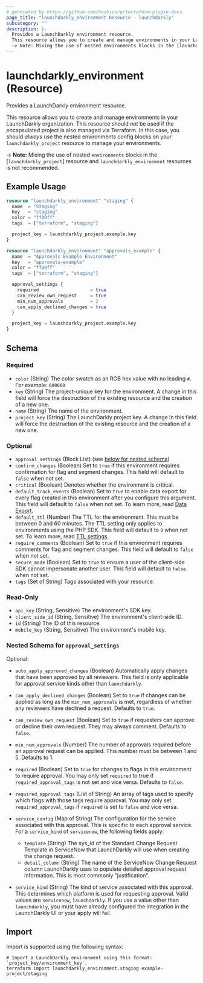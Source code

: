 ```yaml
---
# generated by https://github.com/hashicorp/terraform-plugin-docs
page_title: "launchdarkly_environment Resource - launchdarkly"
subcategory: ""
description: |-
  Provides a LaunchDarkly environment resource.
  This resource allows you to create and manage environments in your LaunchDarkly organization. This resource should not be used if the encapsulated project is also managed via Terraform. In this case, you should always use the nested environments config blocks on your launchdarkly_project resource to manage your environments.
  -> Note: Mixing the use of nested environments blocks in the [launchdarkly_project] resource and launchdarkly_environment resources is not recommended.
---
```


# launchdarkly_environment (Resource)

Provides a LaunchDarkly environment resource.

This resource allows you to create and manage environments in your LaunchDarkly organization. This resource should _not_ be used if the encapsulated project is also managed via Terraform. In this case, you should _always_ use the nested environments config blocks on your `launchdarkly_project` resource to manage your environments.

-> **Note:** Mixing the use of nested `environments` blocks in the [`launchdarkly_project`] resource and `launchdarkly_environment` resources is not recommended.

## Example Usage

```terraform
resource "launchdarkly_environment" "staging" {
  name  = "Staging"
  key   = "staging"
  color = "ff00ff"
  tags  = ["terraform", "staging"]

  project_key = launchdarkly_project.example.key
}

resource "launchdarkly_environment" "approvals_example" {
  name  = "Approvals Example Environment"
  key   = "approvals-example"
  color = "ff00ff"
  tags  = ["terraform", "staging"]

  approval_settings {
    required                   = true
    can_review_own_request     = true
    min_num_approvals          = 2
    can_apply_declined_changes = true
  }

  project_key = launchdarkly_project.example.key
}
```

<!-- schema generated by tfplugindocs -->
## Schema

### Required

- `color` (String) The color swatch as an RGB hex value with no leading `#`. For example: `000000`
- `key` (String) The project-unique key for the environment. A change in this field will force the destruction of the existing resource and the creation of a new one.
- `name` (String) The name of the environment.
- `project_key` (String) The LaunchDarkly project key. A change in this field will force the destruction of the existing resource and the creation of a new one.

### Optional

- `approval_settings` (Block List) (see [below for nested schema](#nestedblock--approval_settings))
- `confirm_changes` (Boolean) Set to `true` if this environment requires confirmation for flag and segment changes. This field will default to `false` when not set.
- `critical` (Boolean) Denotes whether the environment is critical.
- `default_track_events` (Boolean) Set to `true` to enable data export for every flag created in this environment after you configure this argument. This field will default to `false` when not set. To learn more, read [Data Export](https://docs.launchdarkly.com/home/data-export).
- `default_ttl` (Number) The TTL for the environment. This must be between 0 and 60 minutes. The TTL setting only applies to environments using the PHP SDK. This field will default to `0` when not set. To learn more, read [TTL settings](https://docs.launchdarkly.com/home/organize/environments#ttl-settings).
- `require_comments` (Boolean) Set to `true` if this environment requires comments for flag and segment changes. This field will default to `false` when not set.
- `secure_mode` (Boolean) Set to `true` to ensure a user of the client-side SDK cannot impersonate another user. This field will default to `false` when not set.
- `tags` (Set of String) Tags associated with your resource.

### Read-Only

- `api_key` (String, Sensitive) The environment's SDK key.
- `client_side_id` (String, Sensitive) The environment's client-side ID.
- `id` (String) The ID of this resource.
- `mobile_key` (String, Sensitive) The environment's mobile key.

<a id="nestedblock--approval_settings"></a>
### Nested Schema for `approval_settings`

Optional:

- `auto_apply_approved_changes` (Boolean) Automatically apply changes that have been approved by all reviewers. This field is only applicable for approval service kinds other than `launchdarkly`.
- `can_apply_declined_changes` (Boolean) Set to `true` if changes can be applied as long as the `min_num_approvals` is met, regardless of whether any reviewers have declined a request. Defaults to `true`.
- `can_review_own_request` (Boolean) Set to `true` if requesters can approve or decline their own request. They may always comment. Defaults to `false`.
- `min_num_approvals` (Number) The number of approvals required before an approval request can be applied. This number must be between 1 and 5. Defaults to 1.
- `required` (Boolean) Set to `true` for changes to flags in this environment to require approval. You may only set `required` to true if `required_approval_tags` is not set and vice versa. Defaults to `false`.
- `required_approval_tags` (List of String) An array of tags used to specify which flags with those tags require approval. You may only set `required_approval_tags` if `required` is set to `false` and vice versa.
- `service_config` (Map of String) The configuration for the service associated with this approval. This is specific to each approval service. For a `service_kind` of `servicenow`, the following fields apply:

	 - `template` (String) The sys_id of the Standard Change Request Template in ServiceNow that LaunchDarkly will use when creating the change request.
	 - `detail_column` (String) The name of the ServiceNow Change Request column LaunchDarkly uses to populate detailed approval request information. This is most commonly "justification".
- `service_kind` (String) The kind of service associated with this approval. This determines which platform is used for requesting approval. Valid values are `servicenow`, `launchdarkly`. If you use a value other than `launchdarkly`, you must have already configured the integration in the LaunchDarkly UI or your apply will fail.

## Import

Import is supported using the following syntax:

```shell
# Import a LaunchDarkly environment using this format: `project_key/environment_key`.
terraform import launchdarkly_environment.staging example-project/staging
```
